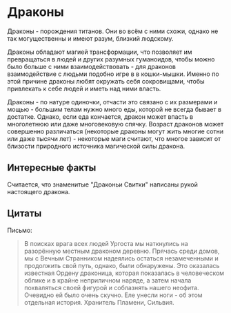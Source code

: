 # Драконы

Драконы - порождения титанов. Они во всём с ними схожи, однако не так могущественны и имеют разум, близкий людскому.

Драконы обладают магией трансформации, что позволяет им превращаться в людей и других разумных гуманоидов, чтобы можно было больше с ними взаимодействовать - для драконов взаимодействие с людьми подобно игре в в кошки-мышки. Именно по этой причине драконы любят окружать себя сокровищами, чтобы привлекать к себе людей и иметь над ними власть.

Драконы - по натуре одиночки, отчасти это связано с их размерами и мощью - большим телам нужно много еды, которой не всегда бывает в достатке. Однако, если еда кончается, дракон может впасть в многолетнюю или даже многовековую спячку. Возраст драконов может совершенно различаться (некоторые драконы могут жить многие сотни или даже тысячи лет) - некоторые маги считают, что многое зависит от близости природного источника магической силы дракона.

## Интересные факты

Считается, что знаменитые "Драконьи Свитки" написаны рукой настоящего дракона.

## Цитаты

Письмо:

> В поисках врага всех людей Ургоста мы наткнулись на разорённую местным драконом деревню. Прячась среди домов, мы с Вечным Странником надеялись остаться незамеченными и продолжить свой путь, однако, были обнаружены. Это оказалась известная Ордену драконица, которая показалась в человеческом облике и в крайне неприличном наряде, а затем начала похваляться своей фигурой и соблазнять нашего неофита. Очевидно ей было очень скучно. Еле унесли ноги - об этом отдельная история. Хранитель Пламени, Сильвия.
